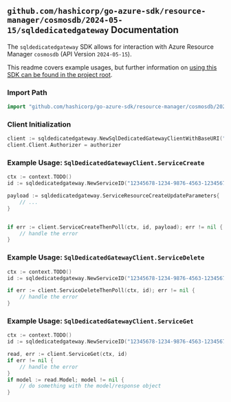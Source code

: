 
## `github.com/hashicorp/go-azure-sdk/resource-manager/cosmosdb/2024-05-15/sqldedicatedgateway` Documentation

The `sqldedicatedgateway` SDK allows for interaction with Azure Resource Manager `cosmosdb` (API Version `2024-05-15`).

This readme covers example usages, but further information on [using this SDK can be found in the project root](https://github.com/hashicorp/go-azure-sdk/tree/main/docs).

### Import Path

```go
import "github.com/hashicorp/go-azure-sdk/resource-manager/cosmosdb/2024-05-15/sqldedicatedgateway"
```


### Client Initialization

```go
client := sqldedicatedgateway.NewSqlDedicatedGatewayClientWithBaseURI("https://management.azure.com")
client.Client.Authorizer = authorizer
```


### Example Usage: `SqlDedicatedGatewayClient.ServiceCreate`

```go
ctx := context.TODO()
id := sqldedicatedgateway.NewServiceID("12345678-1234-9876-4563-123456789012", "example-resource-group", "databaseAccountValue", "serviceValue")

payload := sqldedicatedgateway.ServiceResourceCreateUpdateParameters{
	// ...
}


if err := client.ServiceCreateThenPoll(ctx, id, payload); err != nil {
	// handle the error
}
```


### Example Usage: `SqlDedicatedGatewayClient.ServiceDelete`

```go
ctx := context.TODO()
id := sqldedicatedgateway.NewServiceID("12345678-1234-9876-4563-123456789012", "example-resource-group", "databaseAccountValue", "serviceValue")

if err := client.ServiceDeleteThenPoll(ctx, id); err != nil {
	// handle the error
}
```


### Example Usage: `SqlDedicatedGatewayClient.ServiceGet`

```go
ctx := context.TODO()
id := sqldedicatedgateway.NewServiceID("12345678-1234-9876-4563-123456789012", "example-resource-group", "databaseAccountValue", "serviceValue")

read, err := client.ServiceGet(ctx, id)
if err != nil {
	// handle the error
}
if model := read.Model; model != nil {
	// do something with the model/response object
}
```
